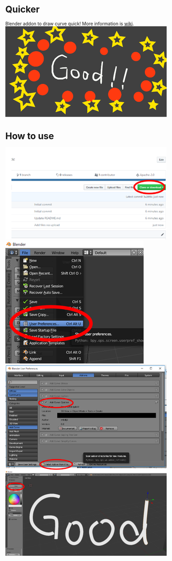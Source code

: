 # Quicker
Blender addon to draw curve quick!
More information is [wiki](https://github.com/rn9dfj3/quicker/wiki).  
![Good title](./title.png)
# How to use
![Download](./1.png)
![Click User Preferense](./2.png)
![Install quicker.py](./3.png)
![Good draw ](./4.png)
